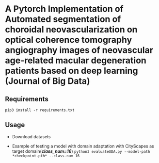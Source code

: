 # A Pytorch Implementation of Automated segmentation of choroidal neovascularization on optical coherence tomography angiography images of neovascular age-related macular degeneration patients based on deep learning (Journal of Big Data)

## Requirements
`pip3 install -r requirements.txt`


## Usage

- Download datasets

- Example of testing a model with domain adaptation with CityScapes as target domain(***class_num=16***)
    `python3 evaluateUDA.py --model-path *checkpoint.pth* --class-num 16`

<!-- ## Checkpoints

We provide the checkpoints at [Google Drive](https://drive.google.com/drive/folders/1d6guGc5gw6jrkxNJ25NPzx2fgH4LK4Ox?usp=sharing). -->

<!-- ## Citation
```
@InProceedings{Liu_2021_ICCV,
author = {Liu, Yahao and Deng, Jihong and Gao, Xinchen and Li, Wen and Duan, Lixin},
title = {BAPA-Net: Boundary Adaptation and Prototype Alignment for Cross-domain Semantic Segmentation},
booktitle = {The IEEE International Conference on Computer Vision (ICCV)},
month = {October},
year = {2021}
}
``` -->
<!-- ## Acknowledgements
Some codes are adapted from [DACS](https://github.com/vikolss/DACS) and [UDADT](https://github.com/SHI-Labs/Unsupervised-Domain-Adaptation-with-Differential-Treatment). We thank them for their excellent projects. -->

<!-- ## Contact
- lyhaolive@gmail.com -->
